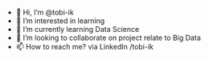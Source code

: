 - 👋 Hi, I’m @tobi-ik
- 👀 I’m interested in learning
- 🌱 I’m currently learning Data Science
- 💞️ I’m looking to collaborate on project relate to Big Data
- 📫 How to reach me? via LinkedIn /tobi-ik

<!---
tobi-ik/tobi-ik is a ✨ special ✨ repository because its `README.md` (this file) appears on your GitHub profile.
You can click the Preview link to take a look at your changes.
--->

